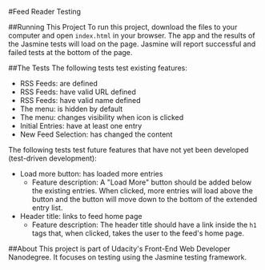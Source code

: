 #Feed Reader Testing

##Running This Project
To run this project, download the files to your computer and open `index.html` in your browser. The app and the results of the Jasmine tests will load on the page. Jasmine will report successful and failed tests at the bottom of the page.

##The Tests
The following tests test existing features:
* RSS Feeds: are defined
* RSS Feeds: have valid URL defined
* RSS Feeds: have valid name defined
* The menu: is hidden by default
* The menu: changes visibility when icon is clicked
* Initial Entries: have at least one entry
* New Feed Selection: has changed the content

The following tests test future features that have not yet been developed (test-driven development):
* Load more button: has loaded more entries
  * Feature description: A "Load More" button should be added below the existing entries. When clicked, more entries will load above the button and the button will move down to the bottom of the extended entry list.
* Header title: links to feed home page
  * Feature description: The header title should have a link inside the `h1` tags that, when clicked, takes the user to the feed's home page.

##About
This project is part of Udacity's Front-End Web Developer Nanodegree. It focuses on testing using the Jasmine testing framework.